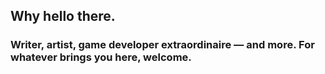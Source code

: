 ## Why hello there.

### Writer, artist, game developer extraordinaire — and more. For whatever brings you here, welcome.
